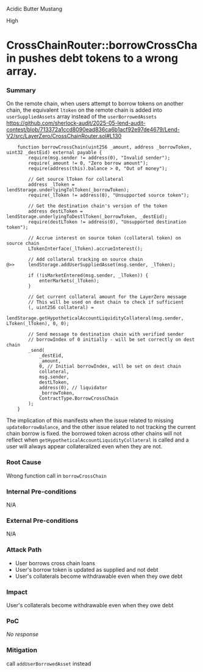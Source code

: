 Acidic Butter Mustang

High

# CrossChainRouter::borrowCrossChain pushes debt tokens to a wrong array.

### Summary

On the remote chain, when users attempt to borrow tokens on another chain, the equivalent `ltoken`  on the remote chain is added into `userSuppliedAssets` array instead of the  `userBorrowedAssets`
https://github.com/sherlock-audit/2025-05-lend-audit-contest/blob/713372a1ccd8090ead836ca6b1acf92e97de4679/Lend-V2/src/LayerZero/CrossChainRouter.sol#L130
```solidity
    function borrowCrossChain(uint256 _amount, address _borrowToken, uint32 _destEid) external payable {
        require(msg.sender != address(0), "Invalid sender");
        require(_amount != 0, "Zero borrow amount");
        require(address(this).balance > 0, "Out of money");

        // Get source lToken for collateral
        address _lToken = lendStorage.underlyingTolToken(_borrowToken);
        require(_lToken != address(0), "Unsupported source token");

        // Get the destination chain's version of the token
        address destLToken = lendStorage.underlyingToDestlToken(_borrowToken, _destEid);
        require(destLToken != address(0), "Unsupported destination token");

        // Accrue interest on source token (collateral token) on source chain
        LTokenInterface(_lToken).accrueInterest();

        // Add collateral tracking on source chain
@>>     lendStorage.addUserSuppliedAsset(msg.sender, _lToken);

        if (!isMarketEntered(msg.sender, _lToken)) {
            enterMarkets(_lToken);
        }

        // Get current collateral amount for the LayerZero message
        // This will be used on dest chain to check if sufficient
        (, uint256 collateral) =
            lendStorage.getHypotheticalAccountLiquidityCollateral(msg.sender, LToken(_lToken), 0, 0);

        // Send message to destination chain with verified sender
        // borrowIndex of 0 initially - will be set correctly on dest chain
        _send(
            _destEid,
            _amount,
            0, // Initial borrowIndex, will be set on dest chain
            collateral,
            msg.sender,
            destLToken,
            address(0), // liquidator
            _borrowToken,
            ContractType.BorrowCrossChain
        );
    }
```
The implication of this manifests when the issue related to missing `updateBorrowBalance`, and the other issue related to not tracking the current chain borrow is fixed. the borrowed token across other chains will not reflect when `getHypotheticalAccountLiquidityCollateral` is called and a user will always appear collateralized even when they are not. 

### Root Cause

Wrong function call in `borrowCrossChain` 

### Internal Pre-conditions

N/A

### External Pre-conditions

N/A

### Attack Path

* User borrows cross chain loans 
* User's borrow token is updated as supplied and not debt 
* User's collaterals become withdrawable even when they owe debt

### Impact

User's collaterals become withdrawable even when they owe debt

### PoC

_No response_

### Mitigation

call `addUserBorrowedAsset` instead